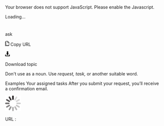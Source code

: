 ﻿Your browser does not support JavaScript. Please enable the Javascript.

Loading...

# 

ask

![Copy URL](media/ask/Copy.png)
Copy URL

![Download](media/ask/Download.png)

Download topic

Don't use as a noun. Use *request, task,* or another suitable word.

Examples
Your assigned tasks
After you submit your request, you’ll receive a confirmation email.

![In progress](media/ask/activity-large.gif)

URL :
